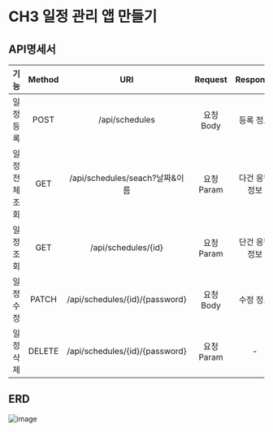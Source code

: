 # CH3 일정 관리 앱 만들기

## API명세서
|    기능    | Method |            URI             | Request | Response | 상태 |
|:--------:| :-: |:--------------------------:| :-: |:--------:| :-: |
|  일정 등록   | POST |       /api/schedules       | 요청 Body |  등록 정보   | 200:정상등록 |
| 일정 전체 조회 | GET | /api/schedules/seach?날짜&이름 | 요청 Param | 다건 응답 정보 | 200:정상조회 |
|  일정 조회   | GET | /api/schedules/{id} | 요청 Param | 단건 응답 정보 | 200:정상조회 |
|  일정 수정   | PATCH | /api/schedules/{id}/{password} | 요청 Body |  수정 정보   | 200:정상수정 |
|  일정 삭제   | DELETE | /api/schedules/{id}/{password} | 요청 Param |    -     | 200:정상삭제 |

## ERD
![image](https://github.com/user-attachments/assets/6fa0afdf-f3fd-43f3-85f3-e1fdad73aea2)